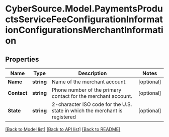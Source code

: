 # CyberSource.Model.PaymentsProductsServiceFeeConfigurationInformationConfigurationsMerchantInformation
## Properties

Name | Type | Description | Notes
------------ | ------------- | ------------- | -------------
**Name** | **string** | Name of the merchant account. | [optional] 
**Contact** | **string** | Phone number of the primary contact for the merchant account. | [optional] 
**State** | **string** | 2-character ISO code for the U.S. state in which the merchant is registered | [optional] 

[[Back to Model list]](../README.md#documentation-for-models) [[Back to API list]](../README.md#documentation-for-api-endpoints) [[Back to README]](../README.md)


